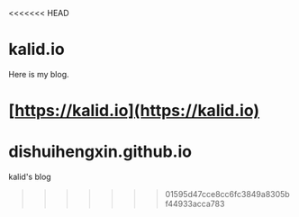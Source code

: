 <<<<<<< HEAD
# kalid.io
Here is my blog.

[https://kalid.io](https://kalid.io)
=======
# dishuihengxin.github.io
kalid's blog
>>>>>>> 01595d47cce8cc6fc3849a8305bf44933acca783
